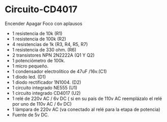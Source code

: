 # Circuito-CD4017
Encender Apagar Foco con aplausos

- 1 resistencia de 10k (R1)
- 1 resistencia de 100k (R2)
- 4 resistencias de 1k (R3, R4, R5, R7)
- 1 resistencia de 330 ohm. (R6)
- 2 transistores NPN 2N2222A (Q1 Y Q2)
- 1 potenciómetro de 100k.
- 1 micro pequeño.
- 1 condensador electrolítico de 47uF /16v.(C1)
- 1 diodo led. (D1)
- 1 diodo rectificador 1N1004. (D2)
- 1 circuito integrado NE555 (U1)
- 1 circuito integrado CD4017 (U2)
- 1 relé de 220v AC / 6v DC ( si en su país de 110v AC reemplázalo el relé por uno de 110v AC / 6v DC)
- 1 lámpara de 220v AC (va conectado al relé para la etapa de potencia)
- Fuente de 5v DC.
